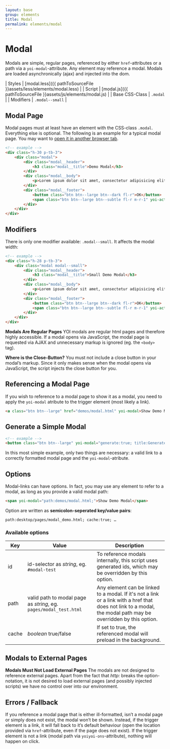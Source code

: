 ```yaml
---
layout: base
group: elements
title: Modal
permalink: elements/modal
---
```


# Modal

Modals are simple, regular pages, referenced by either `href`-attributes or a path via a `yoi-modal`-attribute. Any element may reference a modal. Modals are loaded asynchronically (ajax) and injected into the dom.

| Styles         | [modal.less]({{ pathToSourceFile }}assets/less/elements/modal.less) |
| Script         | [modal.js]({{ pathToSourceFile }}assets/js/elements/modal.js)       |
| Base CSS-Class | `.modal`                                                            |
| Modifiers      | `.modal--small`                                                     |

## Modal Page

Modal pages must at least have an element with the CSS-class `.modal`. Everything else is optional.
The following is an example for a typical modal page. You may want to <a href="demos/modal.html" target="_blank">open it in another browser tab</a>.

```html
<!-- example -->
<div class="h-30 p-tb-3">
    <div class="modal">
        <div class="modal__header">
            <h3 class="modal__title">Demo Modal</h3>
        </div>
        <div class="modal__body">
            <p>Lorem ipsum dolor sit amet, consectetur adipisicing elit, sed do eiusmod tempor incididunt ut labore et dolore magna aliqua. Ut enim ad minim veniam, quis nostrud exercitation ullamco laboris nisi ut aliquip ex ea commodo consequat. Duis aute irure dolor in reprehenderit in voluptate velit esse cillum dolore eu fugiat nulla pariatur. Excepteur sint occaecat cupidatat non proident, sunt in culpa qui officia deserunt mollit anim id est laborum.</p>
        </div>
        <div class="modal__footer">
            <button class="btn btn--large btn--dark fl-r">OK</button>
            <span class="btn btn--large btn--subtle fl-r m-r-1" yoi-action="closeModal">Cancel</span>
        </div>
    </div>
</div>
```

## Modifiers

There is only one modifier available: `.modal--small`. It affects the modal width:

```html
<!-- example -->
<div class="h-28 p-tb-3">
    <div class="modal modal--small">
        <div class="modal__header">
            <h3 class="modal__title">Small Demo Modal</h3>
        </div>
        <div class="modal__body">
            <p>Lorem ipsum dolor sit amet, consectetur adipisicing elit, sed do eiusmod tempor incididunt ut labore et dolore magna aliqua. Ut enim ad minim veniam, quis nostrud exercitation ullamco laboris nisi ut aliquip ex ea commodo consequat.</p>
        </div>
        <div class="modal__footer">
            <button class="btn btn--large btn--dark fl-r">OK</button>
            <span class="btn btn--large btn--subtle fl-r m-r-1" yoi-action="closeModal">Cancel</span>
        </div>
    </div>
</div>
```

<p class="hint hint--attention"><b>Modals Are Regular Pages</b> YOI modals are regular html pages and therefore highly accessible. If a modal opens via JavaScript, the modal page is requested via AJAX and unnecessary markup is ignored (eg. the <code>&lt;body&gt;</code> tag).</p>
<p class="hint"><b>Where is the Close-Button?</b> You must not include a close button in your modal’s markup. Since it only makes sense when the modal opens via JavaScript, the script injects the close button for you.</p>

## Referencing a Modal Page

If you wish to reference to a modal page to show it as a modal, you need to apply the `yoi-modal` atribute to the trigger element (most likely a link).

```html
<a class="btn btn--large" href="demos/modal.html" yoi-modal>Show Demo Modal</a>
```

## Generate a Simple Modal

```html
<!-- example -->
<button class="btn btn--large" yoi-modal="generate:true; title:Generated Modal; body:This is a generated modal. It is really basic, there is not much you can do with this thing.; modifiers:modal--small;">Generate Modal</button>
```

In this most simple example, only two things are necessary: a valid link to a correctly formatted modal page and the `yoi-modal`-atribute.

## Options

Modal-links can have options. In fact, you may use any element to refer to a modal, as long as you provide a valid modal path:

```html
<span yoi-modal="path:demos/modal.html;">Show Demo Modal</span>
```

Option are written as **semicolon-seperated key/value pairs**:

```
path:desktop/pages/modal_demo.html; cache:true; …
```

### Available options

| Key | Value | Description |
| - | - | - |
| id    | id-selector as *string*, eg. `#modal-test`| To reference modals internally, this script uses generated ids, which may be overridden by this option. |
| path  | valid path to modal page as *string*, eg. `pages/modal_test.html` | Any element can be linked to a modal. If it's not a link or a link with a href that does not link to a modal, the modal path may be overridden by this option. |
| cache | *boolean* true/false | If set to true, the referenced modal will preload in the background. |

## Modals to External Pages

<p class="hint hint--error"><b>Modals Must Not Load External Pages</b> The modals are not designed to reference external pages. Apart from the fact that <em>http:</em> breaks the option-notation, it is not desired to load external pages (and possibly injected scripts) we have no control over into our environment.</p>

## Errors / Fallback

If you reference a modal page that is either ill-formatted, isn’t a modal page or simply does not exist, the modal won’t be shown.
Instead, if the trigger element is a link, it will fall back to it’s default behaviour (open the location provided via `href`-attribute, even if the page does not exist). If the trigger element is not a link (modal path via `yoiyoi-ons`-attribute), nothing will happen on click.
